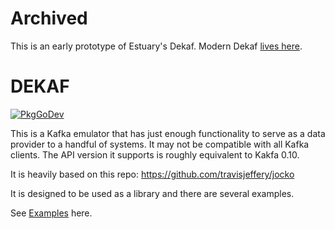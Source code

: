 # Archived
This is an early prototype of Estuary's Dekaf. Modern Dekaf [lives here](https://github.com/estuary/flow/tree/master/crates/dekaf/src).

# DEKAF

[![PkgGoDev](https://pkg.go.dev/badge/github.com/estuary/dekaf)](https://pkg.go.dev/github.com/estuary/dekaf)

This is a Kafka emulator that has just enough functionality to serve as a data provider
to a handful of systems. It may not be compatible with all Kafka clients. The API version
it supports is roughly equivalent to Kakfa 0.10. 

It is heavily based on this repo: https://github.com/travisjeffery/jocko

It is designed to be used as a library and there are several examples.

See [Examples](_examples) here.
